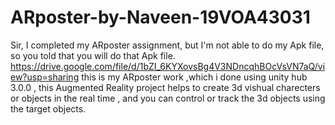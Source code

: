 # ARposter-by-Naveen-19VOA43031
Sir, I completed my ARposter assignment, but I'm not able to do my Apk file, so you told that you will do that Apk file.
https://drive.google.com/file/d/1bZI_6KYXovsBg4V3NDncqhBOcVsVN7aQ/view?usp=sharing
this is my ARposter work ,which i done using unity hub 3.0.0 , 
this Augmented Reality project helps to create 3d vishual charecters or objects in the real time ,
and you can control or track the 3d objects using the target objects.
